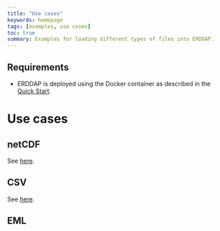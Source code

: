 ```yaml
---
title: "Use cases"
keywords: homepage
tags: [examples, use cases]
toc: true
summary: Examples for loading different types of files into ERDDAP.
---
```


## Requirements
* ERDDAP is deployed using the Docker container as described in the [Quick Start](/erddap-gold-standard/index.html).

# Use cases

## netCDF
See [here](/erddap-gold-standard/nc-use-case.html).

## CSV
See [here](/erddap-gold-standard/csv-use-case.html).

## EML